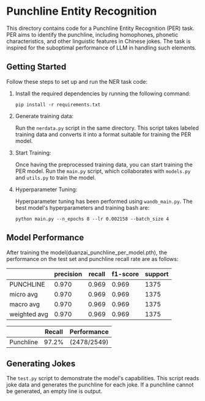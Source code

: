 # Punchline Entity Recognition

This directory contains code for a Punchline Entity Recognition (PER) task. PER aims to identify the punchline, including homophones, phonetic characteristics, and other linguistic features in Chinese jokes. The task is inspired for the suboptimal performance of LLM in handling such elements. 

## Getting Started

Follow these steps to set up and run the NER task code:

1. Install the required dependencies by running the following command:

   ```
   pip install -r requirements.txt
   ```

2. Generate training data:

   Run the `nerdata.py` script in the same directory. This script takes labeled training data and converts it into a format suitable for training the PER model.

3. Start Training:

   Once having the preprocessed training data, you can start training the PER model. Run the `main.py` script, which collaborates with `models.py` and `utils.py` to train the model.

4. Hyperparameter Tuning:

   Hyperparameter tuning has been performed using `wandb_main.py`. The best model's hyperparameters and training bash are: 

   ```
   python main.py --n_epochs 8 --lr 0.002158 --batch_size 4
   ```

   

## Model Performance

After training the model(duanzai_punchline_per_model.pth), the performance on the test set and punchline recall rate are as follows:

|              | precision | recall | f1-score | support |
| ------------ | --------- | ------ | -------- | ------- |
| PUNCHLINE    | 0.970     | 0.969  | 0.969    | 1375    |
| micro avg    | 0.970     | 0.969  | 0.969    | 1375    |
| macro avg    | 0.970     | 0.969  | 0.969    | 1375    |
| weighted avg | 0.970     | 0.969  | 0.969    | 1375    |

|           | Recall | Performance |
| --------- | ------ | ----------- |
| Punchline | 97.2%  | (2478/2549) |

## Generating Jokes

The `test.py` script to demonstrate the model's capabilities. This script reads joke data and generates the punchline for each joke. If a punchline cannot be generated, an empty line is output.

